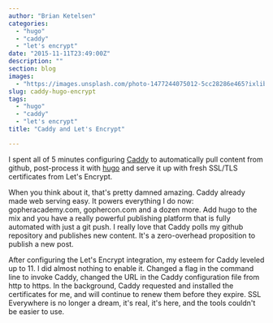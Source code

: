 ```yaml
---
author: "Brian Ketelsen"
categories: 
  - "hugo"
  - "caddy"
  - "let's encrypt"
date: "2015-11-11T23:49:00Z"
description: ""
section: blog
images: 
  - "https://images.unsplash.com/photo-1477244075012-5cc28286e465?ixlib=rb-0.3.5&q=80&fm=jpg&crop=entropy&cs=tinysrgb&w=1080&fit=max&s=650281f5f6da101b6954a53645bf6501"
slug: caddy-hugo-encrypt
tags: 
  - "hugo"
  - "caddy"
  - "let's encrypt"
title: "Caddy and Let's Encrypt"

---
```




I spent all of 5 minutes configuring [Caddy](https://caddyserver.com) to automatically pull content from github, post-process it with [hugo](http://gohugo.io) and serve it up with fresh SSL/TLS certificates from Let's Encrypt. <!-- more -->

When you think about it, that's pretty damned amazing.  Caddy already made web serving easy.  It powers everything I do now: gopheracademy.com, gophercon.com and a dozen more.  Add hugo to the mix and you have a really powerful publishing platform that is fully automated with just a git push.  I really love that Caddy polls my github repository and publishes new content.  It's a zero-overhead proposition to publish a new post.

After configuring the Let's Encrypt integration, my esteem for Caddy leveled up to 11.  I did almost nothing to enable it.  Changed a flag in the command line to invoke Caddy, changed the URL in the Caddy configuration file from http to https.  In the background, Caddy requested and installed the certificates for me, and will continue to renew them before they expire.  SSL Everywhere is no longer a dream, it's real, it's here, and the tools couldn't be easier to use.

